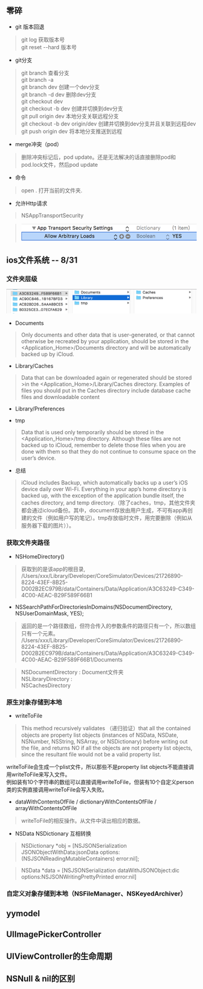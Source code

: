 ## 零碎 
* git 版本回退   

> git log 获取版本号  
  git reset --hard 版本号
 
* git分支

> git branch 查看分支  
  git branch -a  
  git branch dev  创建一个dev分支  
  git branch -d dev 删除dev分支  
  git checkout dev  
  git checkout -b dev  创建并切换到dev分支  
  git pull origin dev  本地分支关联远程分支  
  git checkout -b dev origin/dev 创建并切换到dev分支并且关联到远程dev  
  git push origin dev 将本地分支推送到远程
 
* merge冲突（pod）  

> 删除冲突标记后，pod update。还是无法解决的话直接删除pod和pod.lock文件，然后pod update

* 命令

> open .   打开当前的文件夹.

* 允许Http请求

> NSAppTransportSecurity

>![](ImageSource/allowHttp.png)  

## ios文件系统 -- 8/31
### 文件夹层级  
![](ImageSource/directoryHierarchy.png)  

 * Documents  
 
> Only documents and other data that is user-generated, or that cannot  otherwise be recreated by your application, should be stored in the <Application_Home>/Documents directory and will be automatically backed up by iCloud.  
  
* Library/Caches  
      
>   Data that can be downloaded again or regenerated should be stored >in the <Application_Home>/Library/Caches directory. Examples of files you should put in the Caches directory include database cache files and downloadable content  
     
 * Library/Preferences  
 
 * tmp  
 
> Data that is used only temporarily should be stored in the <Application_Home>/tmp directory. Although these files are not backed up to iCloud, remember to delete those files when you are done with them so that they do not continue to consume space on the user’s device.

* 总结
  
> iCloud includes Backup, which automatically backs up a user’s iOS device daily over Wi-Fi. Everything in your app’s home directory is backed up, with the exception of the application bundle itself, the caches directory, and temp directory.（除了caches，tmp，其他文件夹都会通过icloud备份。其中，document存放由用户生成，不可有app再创建的文件（例如用户写的笔记）。tmp存放临时文件，用完要删除（例如从服务器下载的图片））。 

### 获取文件夹路径  
* NSHomeDirectory()  

> 获取到的是该app的根目录,  
  /Users/xxx/Library/Developer/CoreSimulator/Devices/21726890-8224-43EF-8B25-D002B2EC979B/data/Containers/Data/Application/A3C63249-C349-4C00-AEAC-B29F589F66B1
 
 *  NSSearchPathForDirectoriesInDomains(NSDocumentDirectory, NSUserDomainMask, YES);

> 返回的是一个路径数组，但符合传入的参数条件的路径只有一个，所以数组只有一个元素。
  /Users/xxx/Library/Developer/CoreSimulator/Devices/21726890-8224-43EF-8B25-D002B2EC979B/data/Containers/Data/Application/A3C63249-C349-4C00-AEAC-B29F589F66B1/Documents  
    
> NSDocumentDirectory : Document文件夹  
  NSLibraryDirectory :   
  NSCachesDirectory  
  
### 原生对象存储到本地
* writeToFile

> This method recursively validates （递归验证）that all the contained objects are property list objects 
(instances of NSData, NSDate, NSNumber, NSString, NSArray, or NSDictionary) before writing out the file,
 and returns NO if all the objects are not property list objects, since the resultant file would not be a valid property list.
 
 writeToFile会生成一个plist文件，所以那些不是property list objects不能直接调用writeToFile来写入文件。  
 例如装有10个字符串的数组可以直接调用writeToFile，但装有10个自定义person类的实例直接调用writeToFile会写入失败。
 
 * dataWithContentsOfFile / dictionaryWithContentsOfFile / arrayWithContentsOfFile  
 
> writeToFile的相反操作。从文件中读出相应的数据。

* NSData  NSDictionary 互相转换

> NSDictionary *obj = [NSJSONSerialization JSONObjectWithData:jsonData options:(NSJSONReadingMutableContainers) error:nil];   
 
> NSData *data =    [NSJSONSerialization dataWithJSONObject:dic options:NSJSONWritingPrettyPrinted error:nil]


### 自定义对象存储到本地（NSFileManager、NSKeyedArchiver）

## yymodel
## UIImagePickerController
## UIViewController的生命周期
## NSNull & nil的区别  
  